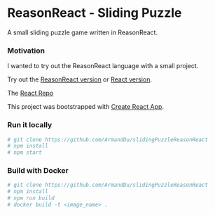 # ReasonReact - Sliding Puzzle

A small sliding puzzle game written in ReasonReact.

### Motivation

I wanted to try out the ReasonReact language with a small project.

Try out the [ReasonReact version](https://puzzle.apptize.fr)
or [React version](https://puzzle.apptize.fr/?v=react).

The [React Repo](https://github.com/ArmandDu/slidingPuzzleReact)

This project was bootstrapped with [Create React App](https://github.com/facebookincubator/create-react-app).

### Run it locally

```bash
# git clone https://github.com/ArmandDu/slidingPuzzleReasonReact
# npm install
# npm start
``` 

### Build with Docker

```bash
# git clone https://github.com/ArmandDu/slidingPuzzleReasonReact
# npm install
# npm run build
# docker build -t <image_name> .
``` 
